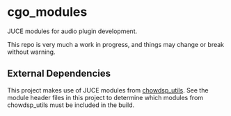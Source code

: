 # cgo_modules

JUCE modules for audio plugin development.

This repo is very much a work in progress, and things may change or break without warning.

## External Dependencies

This project makes use of JUCE modules from [chowdsp_utils](https://github.com/Chowdhury-DSP/chowdsp_utils).
See the module header files in this project to determine which modules from chowdsp_utils must be included in the build.
